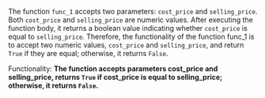 The function `func_1` accepts two parameters: `cost_price` and `selling_price`. Both `cost_price` and `selling_price` are numeric values. After executing the function body, it returns a boolean value indicating whether `cost_price` is equal to `selling_price`. Therefore, the functionality of the function func_1 is to accept two numeric values, `cost_price` and `selling_price`, and return `True` if they are equal; otherwise, it returns `False`. 

Functionality: **The function accepts parameters cost_price and selling_price, returns `True` if cost_price is equal to selling_price; otherwise, it returns `False`.**